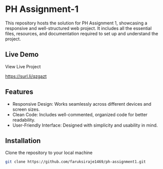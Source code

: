 
# PH Assignment-1

This repository hosts the solution for PH Assignment 1, showcasing a responsive and well-structured web project. It includes all the essential files, resources, and documentation required to set up and understand the project.

## Live Demo

View Live Project

https://surl.li/qzgazt
## Features

- Responsive Design: Works seamlessly across different devices and screen sizes.
- Clean Code: Includes well-commented, organized code for better readability.
- User-Friendly Interface: Designed with simplicity and usability in mind.


## Installation

Clone the repository to your local machine

```bash
git clone https://github.com/faruksiraje1469/ph-assignment1.git
```
    
